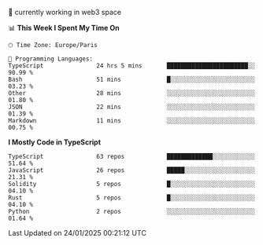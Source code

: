 🔭 currently working in web3 space

<!--START_SECTION:waka-->
📊 **This Week I Spent My Time On** 

```text
🕑︎ Time Zone: Europe/Paris

💬 Programming Languages: 
TypeScript               24 hrs 5 mins       ███████████████████████░░   90.99 % 
Bash                     51 mins             █░░░░░░░░░░░░░░░░░░░░░░░░   03.23 % 
Other                    28 mins             ░░░░░░░░░░░░░░░░░░░░░░░░░   01.80 % 
JSON                     22 mins             ░░░░░░░░░░░░░░░░░░░░░░░░░   01.39 % 
Markdown                 11 mins             ░░░░░░░░░░░░░░░░░░░░░░░░░   00.75 % 
```

**I Mostly Code in TypeScript** 

```text
TypeScript               63 repos            █████████████░░░░░░░░░░░░   51.64 % 
JavaScript               26 repos            █████░░░░░░░░░░░░░░░░░░░░   21.31 % 
Solidity                 5 repos             █░░░░░░░░░░░░░░░░░░░░░░░░   04.10 % 
Rust                     5 repos             █░░░░░░░░░░░░░░░░░░░░░░░░   04.10 % 
Python                   2 repos             ░░░░░░░░░░░░░░░░░░░░░░░░░   01.64 % 
```




 Last Updated on 24/01/2025 00:21:12 UTC
<!--END_SECTION:waka-->
